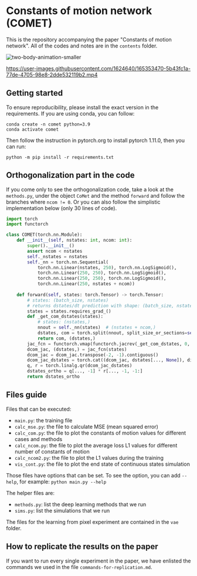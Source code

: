 # Constants of motion network (COMET)

This is the repository accompanying the paper "Constants of motion network".
All of the codes and notes are in the `contents` folder.

![two-body-animation-smaller](https://user-images.githubusercontent.com/1624640/193280954-6e275aea-b0a3-4091-ba1f-942a69c77d38.gif)

https://user-images.githubusercontent.com/1624640/165353470-5b43fc1a-77de-4705-98e8-2dde532119b2.mp4

## Getting started

To ensure reproducibility, please install the exact version in the requirements.
If you are using conda, you can follow:

```
conda create -n comet python=3.9
conda activate comet
```
Then follow the instruction in pytorch.org to install pytorch 1.11.0, then you can run:
```
python -m pip install -r requirements.txt
```

## Orthogonalization part in the code

If you come only to see the orthogonalization code, take a look at the `methods.py`, under
the object `CoMet` and the method `forward` and follow the branches where `ncom != 0`.
Or you can also follow the simplistic implementation below (only 30 lines of code).

```python
import torch
import functorch

class COMET(torch.nn.Module):
    def __init__(self, nstates: int, ncom: int):
        super().__init__()
        assert ncom < nstates
        self._nstates = nstates
        self._nn = torch.nn.Sequential(
            torch.nn.Linear(nstates, 250), torch.nn.LogSigmoid(),
            torch.nn.Linear(250, 250), torch.nn.LogSigmoid(),
            torch.nn.Linear(250, 250), torch.nn.LogSigmoid(),
            torch.nn.Linear(250, nstates + ncom))
    
    def forward(self, states: torch.Tensor) -> torch.Tensor:
        # states: (batch_size, nstates)
        # returns dstates/dt prediction with shape: (batch_size, nstates)
        states = states.requires_grad_()
        def _get_com_dstates(states):
            # states: (nstates,)
            nnout = self._nn(states)  # (nstates + ncom,)
            dstates, com = torch.split(nnout, split_size_or_sections=self._nstates, dim=-1)
            return com, (dstates,)
        jac_fcn = functorch.vmap(functorch.jacrev(_get_com_dstates, 0, has_aux=True))
        dcom_jac, (dstates,) = jac_fcn(states)
        dcom_jac = dcom_jac.transpose(-2, -1).contiguous()
        dcom_jac_dstates = torch.cat((dcom_jac, dstates[..., None]), dim=-1)
        q, r = torch.linalg.qr(dcom_jac_dstates)
        dstates_ortho = q[..., -1] * r[..., -1, -1:]
        return dstates_ortho
```

## Files guide

Files that can be executed:

* `main.py`: the training file
* `calc_mse.py`: the file to calculate MSE (mean squared error)
* `calc_com.py`: the file to plot the constants of motion values for different cases and methods
* `calc_ncom.py`: the file to plot the average loss L1 values for different number of constants of motion
* `calc_ncom2.py`: the file to plot the L1 values during the training
* `vis_cont.py`: the file to plot the end state of continuous states simulation

Those files have options that can be set.
To see the option, you can add `--help`, for example: `python main.py --help`

The helper files are:

* `methods.py`: list the deep learning methods that we run
* `sims.py`: list the simulations that we run

The files for the learning from pixel experiment are contained in the `vae` folder.

## How to replicate the results on the paper

If you want to run every single experiment in the paper, we have enlisted the commands we used in the file `commands-for-replication.md`.
